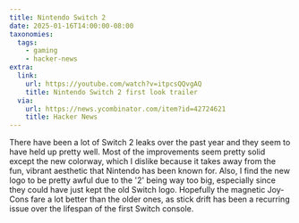 ```yaml
---
title: Nintendo Switch 2
date: 2025-01-16T14:00:00-08:00
taxonomies:
  tags:
    - gaming
    - hacker-news
extra:
  link:
    url: https://youtube.com/watch?v=itpcsQQvgAQ
    title: Nintendo Switch 2 first look trailer
  via:
    url: https://news.ycombinator.com/item?id=42724621
    title: Hacker News
---
```


There have been a lot of Switch 2 leaks over the past year and they seem to have held up pretty well. Most of the improvements seem pretty solid except the new colorway, which I dislike because it takes away from the fun, vibrant aesthetic that Nintendo has been known for. Also, I find the new logo to be pretty awful due to the '2' being way too big, especially since they could have just kept the old Switch logo. Hopefully the magnetic Joy-Cons fare a lot better than the older ones, as stick drift has been a recurring issue over the lifespan of the first Switch console.
